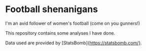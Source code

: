 # Football shenanigans

I'm an avid follower of women's football (come on you gunners!)

This repository contains some analyses I have done.

Data used are provided by [StatsBomb]{https://statsbomb.com/}.
